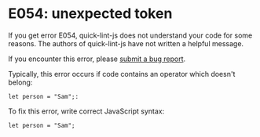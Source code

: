 # E054: unexpected token

If you get error E054, quick-lint-js does not understand your code for some
reasons. The authors of quick-lint-js have not written a helpful message.

If you encounter this error, please [submit a bug
report](https://github.com/quick-lint/quick-lint-js/issues).

Typically, this error occurs if code contains an operator which doesn't belong:

    let person = "Sam";:

To fix this error, write correct JavaScript syntax:

    let person = "Sam";
